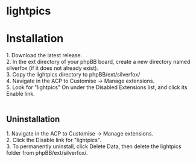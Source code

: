 # lightpics
<h1>Installation</h1>
1. Download the latest release.<br>
2. In the ext directory of your phpBB board, create a new directory named silverfox (if it does not already exist).<br>
3. Copy the lightpics directory to phpBB/ext/silverfox/<br>
4. Navigate in the ACP to Customise -> Manage extensions.<br>
5. Look for "lightpics" On under the Disabled Extensions list, and click its Enable link.<br>
<br>
<h2>Uninstallation</h2>
1. Navigate in the ACP to Customise -> Manage extensions.<br>
2. Click the Disable link for "lightpics".<br>
3. To permanently uninstall, click Delete Data, then delete the lightpics folder from phpBB/ext/silverfox/.<br>
<br>
